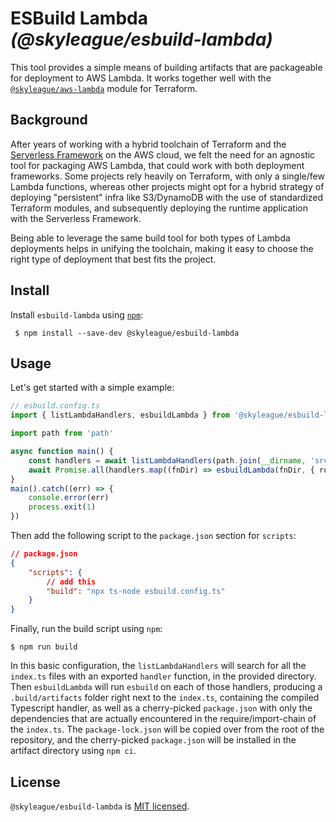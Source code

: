 # ESBuild Lambda _(@skyleague/esbuild-lambda)_

This tool provides a simple means of building artifacts that are packageable for deployment to AWS Lambda. It works together well with the [`@skyleague/aws-lambda`](https://github.com/skyleague/aws-lambda) module for Terraform.

## Background

After years of working with a hybrid toolchain of Terraform and the [Serverless Framework](https://www.serverless.com/) on the AWS cloud, we felt the need for an agnostic tool for packaging AWS Lambda, that could work with both deployment frameworks. Some projects rely heavily on Terraform, with only a single/few Lambda functions, whereas other projects might opt for a hybrid strategy of deploying "persistent" infra like S3/DynamoDB with the use of standardized Terraform modules, and subsequently deploying the runtime application with the Serverless Framework.

Being able to leverage the same build tool for both types of Lambda deployments helps in unifying the toolchain, making it easy to choose the right type of deployment that best fits the project.

## Install

Install `esbuild-lambda` using [`npm`](https://www.npmjs.com/):

```console
 $ npm install --save-dev @skyleague/esbuild-lambda
```

## Usage

Let's get started with a simple example:

```ts
// esbuild.config.ts
import { listLambdaHandlers, esbuildLambda } from '@skyleague/esbuild-lambda'

import path from 'path'

async function main() {
    const handlers = await listLambdaHandlers(path.join(__dirname, 'src', 'functions'))
    await Promise.all(handlers.map((fnDir) => esbuildLambda(fnDir, { root: __dirname })))
}
main().catch((err) => {
    console.error(err)
    process.exit(1)
})
```

Then add the following script to the `package.json` section for `scripts`:

```json
// package.json
{
    "scripts": {
        // add this
        "build": "npx ts-node esbuild.config.ts"
    }
}
```

Finally, run the build script using `npm`:

```console
$ npm run build
```

In this basic configuration, the `listLambdaHandlers` will search for all the `index.ts` files with an exported `handler` function, in the provided directory. Then `esbuildLambda` will run `esbuild` on each of those handlers, producing a `.build/artifacts` folder right next to the `index.ts`, containing the compiled Typescript handler, as well as a cherry-picked `package.json` with only the dependencies that are actually encountered in the require/import-chain of the `index.ts`. The `package-lock.json` will be copied over from the root of the repository, and the cherry-picked `package.json` will be installed in the artifact directory using `npm ci`.

## License

`@skyleague/esbuild-lambda` is [MIT licensed](./LICENSE).

```

```

